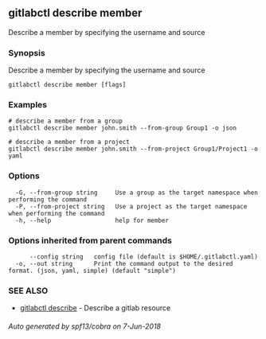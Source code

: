 ## gitlabctl describe member

Describe a member by specifying the username and source

### Synopsis

Describe a member by specifying the username and source

```
gitlabctl describe member [flags]
```

### Examples

```
# describe a member from a group
gitlabctl describe member john.smith --from-group Group1 -o json

# describe a member from a project
gitlabctl describe member john.smith --from-project Group1/Project1 -o yaml
```

### Options

```
  -G, --from-group string     Use a group as the target namespace when performing the command
  -P, --from-project string   Use a project as the target namespace when performing the command
  -h, --help                  help for member
```

### Options inherited from parent commands

```
      --config string   config file (default is $HOME/.gitlabctl.yaml)
  -o, --out string      Print the command output to the desired format. (json, yaml, simple) (default "simple")
```

### SEE ALSO

* [gitlabctl describe](gitlabctl_describe.md)	 - Describe a gitlab resource

###### Auto generated by spf13/cobra on 7-Jun-2018
